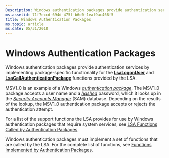 ```yaml
---
Description: Windows authentication packages provide authentication services by implementing package-specific functionality for the LsaLogonUser and LsaCallAuthenticationPackage functions provided by the LSA.
ms.assetid: 71f7eccd-694d-475f-b6d0-1eaf9ac468f5
title: Windows Authentication Packages
ms.topic: article
ms.date: 05/31/2018
---
```


# Windows Authentication Packages

Windows authentication packages provide authentication services by implementing package-specific functionality for the [**LsaLogonUser**](/windows/desktop/api/Ntsecapi/nf-ntsecapi-lsalogonuser) and [**LsaCallAuthenticationPackage**](/windows/desktop/api/Ntsecapi/nf-ntsecapi-lsacallauthenticationpackage) functions provided by the LSA.

MSV1\_0 is an example of a Windows [*authentication package*](https://msdn.microsoft.com/en-us/library/ms721532(v=VS.85).aspx). The MSV1\_0 package accepts a user name and a [*hashed*](https://msdn.microsoft.com/en-us/library/ms721586(v=VS.85).aspx) password, which it looks up in the [*Security Accounts Manager*](https://msdn.microsoft.com/en-us/library/ms721625(v=VS.85).aspx) (SAM) database. Depending on the results of the lookup, the MSV1\_0 authentication package accepts or rejects the authentication attempt.

For a list of the support functions the LSA provides for use by Windows authentication packages that require system services, see [LSA Functions Called by Authentication Packages](authentication-functions.md).

Windows authentication packages must implement a set of functions that are called by the LSA. For the complete list of functions, see [Functions Implemented by Authentication Packages](authentication-functions.md).

 

 



